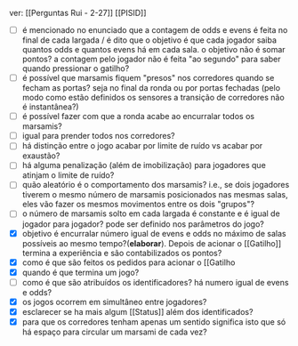 ver:
	[[Perguntas Rui - 2-27]]
	[[PISID]]

- [ ] é mencionado no enunciado que a contagem de odds e evens é feita no final de cada largada / é dito que o objetivo é que cada jogador saiba quantos odds e quantos evens há em cada sala. o objetivo não é somar pontos? a contagem pelo jogador não é feita "ao segundo" para saber quando pressionar o gatilho?
- [ ] é possível que marsamis fiquem "presos" nos corredores quando se fecham as portas? seja no final da ronda ou por portas fechadas (pelo modo como estão definidos os sensores a transição de corredores não é instantânea?) 
- [ ] é possível fazer com que a ronda acabe ao encurralar todos os marsamis?
- [ ] igual para prender todos nos corredores?
- [ ] há distinção entre o jogo acabar por limite de ruído vs acabar por exaustão?
- [ ] há alguma penalização (além de imobilização) para jogadores que atinjam o limite de ruído?
- [ ] quão aleatório é o comportamento dos marsamis? i.e., se dois jogadores tiverem o mesmo número de marsamis posicionados nas mesmas salas, eles vão fazer os mesmos movimentos entre os dois "grupos"?
- [ ] o número de marsamis solto em cada largada é constante e é igual de jogador para jogador? pode ser definido nos parâmetros do jogo? 
- [x] objetivo é encurralar número igual de evens e odds no máximo de salas possíveis ao mesmo tempo?(__elaborar__). Depois de acionar o [[Gatilho]] termina a experiência e são contabilizados os pontos?
- [x] como é que são feitos os pedidos para acionar o [[Gatilho
- [x] quando é que termina um jogo?
- [ ] como é que são atribuídos os identificadores? há numero igual de evens e odds?
- [x] os jogos ocorrem em simultâneo entre jogadores? 
- [x] esclarecer se ha mais algum [[Status]] além dos identificados?
- [x] para que os corredores tenham apenas um sentido significa isto que só há espaço para circular um marsami de cada vez? 